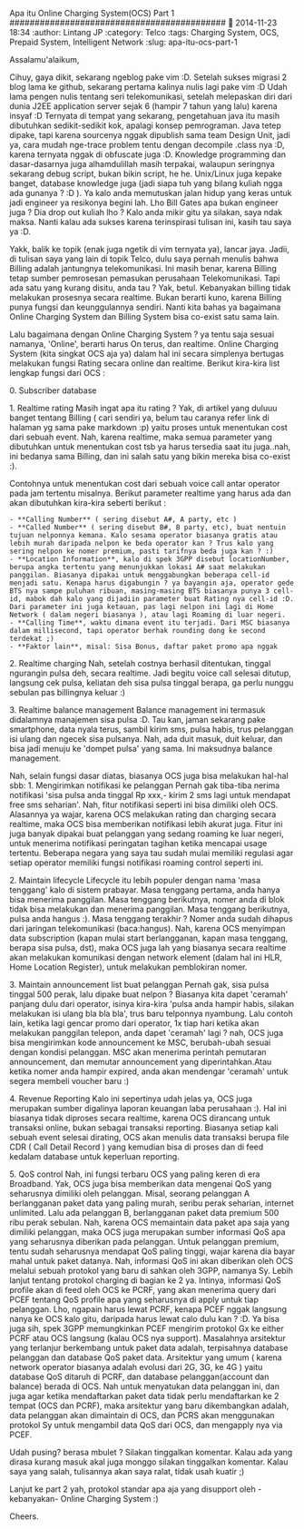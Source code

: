 Apa itu Online Charging System(OCS) Part 1
###########################################
:date: 2014-11-23 18:34
:author: Lintang JP
:category: Telco
:tags: Charging System, OCS, Prepaid System, Intelligent Network
:slug: apa-itu-ocs-part-1

Assalamu'alaikum,

Cihuy, gaya dikit, sekarang ngeblog pake vim :D. Setelah sukses migrasi 2 blog lama ke github, sekarang pertama kalinya nulis lagi pake vim :D
Udah lama pengen nulis tentang seri telekomunikasi, setelah melepaskan diri dari dunia J2EE application server sejak 6 (hampir 7 tahun yang lalu) karena insyaf :D
Ternyata di tempat yang sekarang, pengetahuan java itu masih dibutuhkan sedikit-sedikit kok, apalagi konsep pemrograman. Java tetep dipake, tapi karena sourcenya nggak dipublish sama team Design Unit, jadi ya, cara mudah nge-trace problem tentu dengan decompile .class nya :D, karena ternyata nggak di obfuscate juga :D. Knowledge programming dan dasar-dasarnya juga alhamdulillah masih terpakai, walaupun seringnya sekarang debug script, bukan bikin script, he he. Unix/Linux juga kepake banget, database knowledge juga (jadi siapa tuh yang bilang kuliah ngga ada gunanya ? :D ). Ya kalo anda memutuskan jalan hidup yang keras untuk jadi engineer ya resikonya begini lah. Lho Bill Gates apa bukan engineer juga ? Dia drop out kuliah lho ? Kalo anda mikir gitu ya silakan, saya ndak maksa. Nanti kalau ada sukses karena terinspirasi tulisan ini, kasih tau saya ya :D.

Yakk, balik ke topik (enak juga ngetik di vim ternyata ya), lancar jaya. Jadii, di tulisan saya yang lain di topik Telco, dulu saya pernah menulis bahwa Billing adalah jantungnya telekomunikasi. Ini masih benar, karena Billing tetap sumber pemrosesan pemasukan perusahaan Telekomunikasi. Tapi ada satu yang kurang disitu, anda tau ? Yak, betul. Kebanyakan billing tidak melakukan prosesnya secara realtime. Bukan berarti kuno, karena Billing punya fungsi dan keunggulannya sendiri. Nanti kita bahas ya bagaimana Online Charging System dan Billing System bisa co-exist satu sama lain.

Lalu bagaimana dengan Online Charging System ? ya tentu saja sesuai namanya, 'Online', berarti harus On terus, dan realtime. Online Charging System (kita singkat OCS aja ya) dalam hal ini secara simplenya bertugas melakukan fungsi Rating secara online dan realtime. Berikut kira-kira list lengkap fungsi dari OCS :

0\. Subscriber database


1\. Realtime rating
Masih ingat apa itu rating ? Yak, di artikel yang duluuu banget tentang Billing ( cari sendiri ya, belum tau caranya refer link di halaman yg sama pake markdown :p) yaitu proses untuk menentukan cost dari sebuah event. Nah, karena realtime, maka semua parameter yang dibutuhkan untuk menentukan cost tsb ya harus tersedia saat itu juga..nah, ini bedanya sama Billing, dan ini salah satu yang bikin mereka bisa co-exist :). 

Contohnya untuk menentukan cost dari sebuah voice call antar operator pada jam tertentu misalnya. Berikut parameter realtime yang harus ada dan akan dibutuhkan kira-kira seberti berikut :

```
- **Calling Number** ( sering disebut A#, A party, etc )
- **Called Number** ( sering disebut B#, B party, etc), buat nentuin tujuan nelponnya kemana. Kalo sesama operator biasanya gratis atau lebih murah daripada nelpon ke beda operator kan ? Trus kalo yang sering nelpon ke nomer premium, pasti tarifnya beda juga kan ? :)
- **Location Information**, kalo di spek 3GPP disebut locationNumber, berupa angka tertentu yang menunjukkan lokasi A# saat melakukan panggilan. Biasanya dipakai untuk menggabungkan beberapa cell-id menjadi satu. Kenapa harus digabungin ? ya bayangin aja, operator gede BTS nya sampe puluhan ribuan, masing-masing BTS biasanya punya 3 cell-id, mabok dah kalo yang dijadiin parameter buat Rating nya cell-id :D. Dari parameter ini juga ketauan, pas lagi nelpon ini lagi di Home Network ( dalam negeri biasanya ), atau lagi Roaming di luar negeri.
- **Calling Time**, waktu dimana event itu terjadi. Dari MSC biasanya dalam millisecond, tapi operator berhak rounding dong ke second terdekat ;)
- **Faktor lain**, misal: Sisa Bonus, daftar paket promo apa nggak 
```

2\. Realtime charging
Nah, setelah costnya berhasil ditentukan, tinggal ngurangin pulsa deh, secara realtime. Jadi begitu voice call selesai ditutup, langsung cek pulsa, keliatan deh sisa pulsa tinggal berapa, ga perlu nunggu sebulan pas billingnya keluar :) 

3\. Realtime balance management
Balance management ini termasuk didalamnya manajemen sisa pulsa :D. Tau kan, jaman sekarang pake smartphone, data nyala terus, sambil kirim sms, pulsa habis, trus pelanggan isi ulang dan ngecek sisa pulsanya. Nah, ada duit masuk, duit keluar, dan bisa jadi menuju ke 'dompet pulsa' yang sama. Ini maksudnya balance management.

Nah, selain fungsi dasar diatas, biasanya OCS juga bisa melakukan hal-hal sbb:
1\. Mengirimkan notifikasi ke pelanggan
Pernah gak tiba-tiba nerima notifikasi 'sisa pulsa anda tinggal Rp xxx,- kirim 2 sms lagi untuk mendapat free sms seharian'. Nah, fitur notifikasi seperti ini bisa dimiliki oleh OCS. Alasannya ya wajar, karena OCS melakukan rating dan charging secara realtime, maka OCS bisa memberikan notifikasi lebih akurat juga. Fitur ini juga banyak dipakai buat pelanggan yang sedang roaming ke luar negeri, untuk menerima notifikasi peringatan tagihan ketika mencapai usage tertentu. Beberapa negara yang saya tau sudah mulai memiliki regulasi agar setiap operator memiliki fungsi notifikasi roaming control seperti ini.

2\. Maintain lifecycle 
Lifecycle itu lebih populer dengan nama 'masa tenggang' kalo di sistem prabayar. Masa tenggang pertama, anda hanya bisa menerima panggilan. Masa tenggang berikutnya, nomer anda di blok tidak bisa melakukan dan menerima panggilan. Masa tenggang berikutnya, pulsa anda hangus :). Masa tenggang terakhir ? Nomer anda sudah dihapus dari jaringan telekomunikasi (baca:hangus). Nah, karena OCS menyimpan data subscription (kapan mulai start berlangganan, kapan masa tenggang, berapa sisa pulsa, dst), maka OCS juga lah yang biasanya secara realtime akan melakukan komunikasi dengan network element (dalam hal ini HLR, Home Location Register), untuk melakukan pemblokiran nomer.

3\. Maintain announcement list buat pelanggan
Pernah gak, sisa pulsa tinggal 500 perak, lalu dipake buat nelpon ? Biasanya kita dapet 'ceramah' panjang dulu dari operator, isinya kira-kira 'pulsa anda hampir habis, silakan melakukan isi ulang bla bla bla', trus baru telponnya nyambung. Lalu contoh lain, ketika lagi gencar promo dari operator, 1x tiap hari ketika akan melakukan panggilan telepon, anda dapet 'ceramah' lagi ? nah, OCS juga bisa mengirimkan kode announcement ke MSC, berubah-ubah sesuai dengan kondisi pelanggan. MSC akan menerima perintah pemutaran announcement, dan memutar announcement yang diperintahkan.Atau ketika nomer anda hampir expired, anda akan mendengar 'ceramah' untuk segera membeli voucher baru :)

4\. Revenue Reporting
Kalo ini sepertinya udah jelas ya, OCS juga merupakan sumber digalinya laporan keuangan laba perusahaan :). Hal ini biasanya tidak diproses secara realtime, karena OCS dirancang untuk transaksi online, bukan sebagai transaksi reporting. Biasanya setiap kali sebuah event selesai dirating, OCS akan menulis data transaksi berupa file CDR ( Call Detail Record ) yang kemudian bisa di proses dan di feed kedalam database untuk keperluan reporting.

5\. QoS control
Nah, ini fungsi terbaru OCS yang paling keren di era Broadband. Yak, OCS juga bisa memberikan data mengenai QoS yang seharusnya dimiliki oleh pelanggan. Misal, seorang pelanggan A berlangganan paket data yang paling murah, seribu perak seharian, internet unlimited. Lalu ada pelanggan B, berlangganan paket data premium 500 ribu perak sebulan. Nah, karena OCS memaintain data paket apa saja yang dimiliki pelanggan, maka OCS juga merupakan sumber informasi QoS apa yang seharusnya diberikan pada pelanggan. Untuk pelanggan premium, tentu sudah seharusnya mendapat QoS paling tinggi, wajar karena dia bayar mahal untuk paket datanya. Nah, informasi QoS ini akan diberikan oleh OCS melalui sebuah protokol yang baru di sahkan oleh 3GPP, namanya Sy. Lebih lanjut tentang protokol charging di bagian ke 2 ya. Intinya, informasi QoS profile akan di feed oleh OCS ke PCRF, yang akan menerima query dari PCEF tentang QoS profile apa yang seharusnya di apply untuk tiap pelanggan.
Lho, ngapain harus lewat PCRF, kenapa PCEF nggak langsung nanya ke OCS kalo gitu, daripada harus lewat calo dulu kan ? :D. Ya bisa juga sih, spek 3GPP memungkinkan PCEF mengirim protokol Gx ke either PCRF atau OCS langsung (kalau OCS nya support). Masalahnya arsitektur yang terlanjur berkembang untuk paket data adalah, terpisahnya database pelanggan dan database QoS paket data. Arsitektur yang umum ( karena network operator biasanya adalah evolusi dari 2G, 3G, ke 4G ) yaitu database QoS ditaruh di PCRF, dan database pelanggan(account dan balance) berada di OCS. Nah untuk menyatukan data pelanggan ini, dan juga agar ketika mendaftarkan paket data tidak perlu mendaftarkan ke 2 tempat (OCS dan PCRF), maka arsitektur yang baru dikembangkan adalah, data pelanggan akan dimaintain di OCS, dan PCRS akan menggunakan protokol Sy untuk mengambil data QoS dari OCS, dan mengapply nya via PCEF. 


Udah pusing? berasa mbulet ? Silakan tinggalkan komentar. Kalau ada yang dirasa kurang masuk akal juga monggo silakan tinggalkan komentar. Kalau saya yang salah, tulisannya akan saya ralat, tidak usah kuatir ;)


Lanjut ke part 2 yah, protokol standar apa aja yang disupport oleh -kebanyakan- Online Charging System :)

Cheers.
